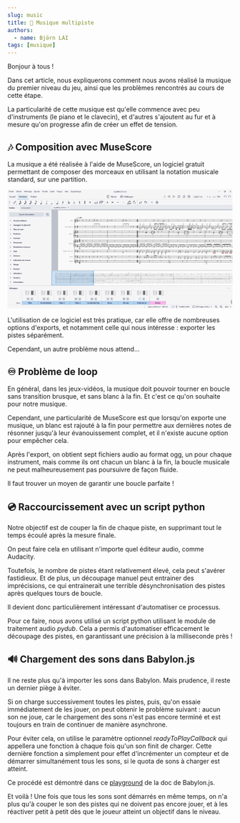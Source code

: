 ```yaml
---
slug: music
title: 🎻 Musique multipiste
authors:
  - name: Björn LAI
tags: [musique]
---
```


Bonjour à tous !

Dans cet article, nous expliquerons comment nous avons réalisé la musique du premier niveau du jeu,
ainsi que les problèmes rencontrés au cours de cette étape.

La particularité de cette musique est qu'elle commence avec peu d'instruments (le piano et le clavecin),
et d'autres s'ajoutent au fur et à mesure qu'on progresse afin de créer un effet de tension.


## 🎶 Composition avec MuseScore

La musique a été réalisée à l'aide de MuseScore, un logiciel gratuit permettant de composer des morceaux en utilisant la 
notation musicale standard, sur une partition.

![musescore image](/img/musescore.png)

L'utilisation de ce logiciel est très pratique, car elle offre de nombreuses options d'exports,
et notamment celle qui nous intéresse : exporter les pistes séparément.

Cependant, un autre problème nous attend...

## ♾️ Problème de loop

En général, dans les jeux-vidéos, la musique doit pouvoir tourner en boucle sans transition brusque,
et sans blanc à la fin. Et c'est ce qu'on souhaite pour notre musique.

Cependant, une particularité de MuseScore est que lorsqu'on exporte une musique, un blanc est rajouté à la fin pour permettre
aux dernières notes de résonner jusqu'à leur évanouissement complet, et il n'existe aucune option pour empêcher cela.

Après l'export, on obtient sept fichiers audio au format ogg, un pour chaque instrument, mais comme ils ont chacun
un blanc à la fin, la boucle musicale ne peut malheureusement pas poursuivre de façon fluide.

Il faut trouver un moyen de garantir une boucle parfaite !

## 💿 Raccourcissement avec un script python

Notre objectif est de couper la fin de chaque piste, en supprimant tout le temps écoulé après la mesure finale. 

On peut faire cela en utilisant n'importe quel éditeur audio, comme Audacity.

Toutefois, le nombre de pistes étant relativement
élevé, cela peut s'avérer fastidieux. Et de plus, un découpage manuel peut entrainer des imprécisions, ce qui entrainerait 
une terrible désynchronisation des pistes après quelques tours de boucle.

Il devient donc particulièrement intéressant d'automatiser ce processus.

Pour ce faire, nous avons utilisé un script python utilisant le module de traitement audio _pydub_.
Cela a permis d'automatiser efficacement le découpage des pistes, en garantissant une précision à la milliseconde près !


## 🔊 Chargement des sons dans Babylon.js

Il ne reste plus qu'à importer les sons dans Babylon. Mais prudence, il reste un dernier piège à éviter.

Si on charge successivement toutes les pistes, puis, qu'on essaie immédiatement de les jouer, on peut obtenir le problème suivant : 
aucun son ne joue, car le chargement des sons n'est pas encore terminé et est toujours en train de continuer de manière asynchrone.

Pour éviter cela, on utilise le paramètre optionnel _readyToPlayCallback_ qui appellera une fonction à chaque fois qu'un son finit de charger.
Cette dernière fonction a simplement pour effet d'incrémenter un compteur et de démarrer simultanément tous les sons, si le quota de sons à charger est atteint.

Ce procédé est démontré dans ce [playground](https://playground.babylonjs.com/#PCY1J#6) de la doc de Babylon.js.

Et voilà ! Une fois que tous les sons sont démarrés en même temps, on n'a plus qu'à couper le son des pistes qui ne doivent pas encore jouer, 
et à les réactiver petit à petit dès que le joueur atteint un objectif dans le niveau. 